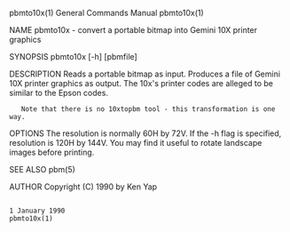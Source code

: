 pbmto10x(1)                                                                              General Commands Manual                                                                              pbmto10x(1)

NAME
       pbmto10x - convert a portable bitmap into Gemini 10X printer graphics

SYNOPSIS
       pbmto10x [-h] [pbmfile]

DESCRIPTION
       Reads a portable bitmap as input.  Produces a file of Gemini 10X printer graphics as output.  The 10x's printer codes are alleged to be similar to the Epson codes.

       Note that there is no 10xtopbm tool - this transformation is one way.

OPTIONS
       The resolution is normally 60H by 72V.  If the -h flag is specified, resolution is 120H by 144V.  You may find it useful to rotate landscape images before printing.

SEE ALSO
       pbm(5)

AUTHOR
       Copyright (C) 1990 by Ken Yap

                                                                                              1 January 1990                                                                                  pbmto10x(1)
